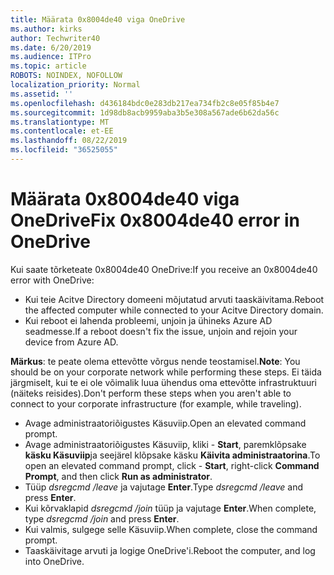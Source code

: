 ```yaml
---
title: Määrata 0x8004de40 viga OneDrive
ms.author: kirks
author: Techwriter40
ms.date: 6/20/2019
ms.audience: ITPro
ms.topic: article
ROBOTS: NOINDEX, NOFOLLOW
localization_priority: Normal
ms.assetid: ''
ms.openlocfilehash: d436184bdc0e283db217ea734fb2c8e05f85b4e7
ms.sourcegitcommit: 1d98db8acb9959aba3b5e308a567ade6b62da56c
ms.translationtype: MT
ms.contentlocale: et-EE
ms.lasthandoff: 08/22/2019
ms.locfileid: "36525055"
---
```

# <a name="fix-0x8004de40-error-in-onedrive"></a><span data-ttu-id="82ad5-102">Määrata 0x8004de40 viga OneDrive</span><span class="sxs-lookup"><span data-stu-id="82ad5-102">Fix 0x8004de40 error in OneDrive</span></span>

<span data-ttu-id="82ad5-103">Kui saate tõrketeate 0x8004de40 OneDrive:</span><span class="sxs-lookup"><span data-stu-id="82ad5-103">If you receive an 0x8004de40 error with OneDrive:</span></span>

- <span data-ttu-id="82ad5-104">Kui teie Acitve Directory domeeni mõjutatud arvuti taaskäivitama.</span><span class="sxs-lookup"><span data-stu-id="82ad5-104">Reboot the affected computer while connected to your Acitve Directory domain.</span></span>
- <span data-ttu-id="82ad5-105">Kui reboot ei lahenda probleemi, unjoin ja ühineks Azure AD seadmesse.</span><span class="sxs-lookup"><span data-stu-id="82ad5-105">If a reboot doesn't fix the issue, unjoin and rejoin your device from Azure AD.</span></span> 

<span data-ttu-id="82ad5-106">**Märkus**: te peate olema ettevõtte võrgus nende teostamisel.</span><span class="sxs-lookup"><span data-stu-id="82ad5-106">**Note**: You should be on your corporate network while performing these steps.</span></span> <span data-ttu-id="82ad5-107">Ei täida järgmiselt, kui te ei ole võimalik luua ühendus oma ettevõtte infrastruktuuri (näiteks reisides).</span><span class="sxs-lookup"><span data-stu-id="82ad5-107">Don't perform these steps when you aren't able to connect to your corporate infrastructure (for example, while traveling).</span></span> 

- <span data-ttu-id="82ad5-108">Avage administraatoriõigustes Käsuviip.</span><span class="sxs-lookup"><span data-stu-id="82ad5-108">Open an elevated command prompt.</span></span> 
- <span data-ttu-id="82ad5-109">Avage administraatoriõigustes Käsuviip, kliki - **Start**, paremklõpsake **käsku Käsuviip**ja seejärel klõpsake käsku **Käivita administraatorina**.</span><span class="sxs-lookup"><span data-stu-id="82ad5-109">To open an elevated command prompt, click - **Start**, right-click **Command Prompt**, and then click **Run as administrator**.</span></span>
- <span data-ttu-id="82ad5-110">Tüüp *dsregcmd /leave* ja vajutage **Enter**.</span><span class="sxs-lookup"><span data-stu-id="82ad5-110">Type *dsregcmd /leave* and press **Enter**.</span></span>
- <span data-ttu-id="82ad5-111">Kui kõrvaklapid *dsregcmd /join* tüüp ja vajutage **Enter**.</span><span class="sxs-lookup"><span data-stu-id="82ad5-111">When complete, type *dsregcmd /join* and press **Enter**.</span></span>
- <span data-ttu-id="82ad5-112">Kui valmis, sulgege selle Käsuviip.</span><span class="sxs-lookup"><span data-stu-id="82ad5-112">When complete, close the command prompt.</span></span>
- <span data-ttu-id="82ad5-113">Taaskäivitage arvuti ja logige OneDrive'i.</span><span class="sxs-lookup"><span data-stu-id="82ad5-113">Reboot the computer, and log into OneDrive.</span></span>